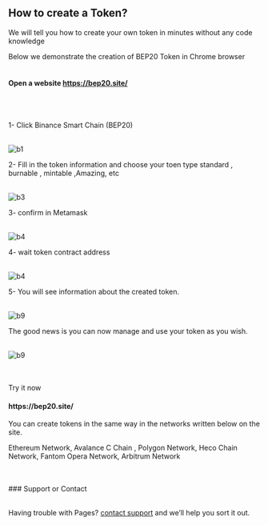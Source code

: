 ## How to create a Token?


We will tell you how to create your own token in minutes without any code knowledge


Below we demonstrate the creation of BEP20 Token in Chrome browser
<br>
<br>

<h4 id="Open-a-website-https://bep20.site/"> Open a website <a href="https://createmytoken.net/" target="_blank">https://bep20.site/</a></h4>
<br>
<br>


1- Click  Binance Smart Chain (BEP20)
<br>
<br>



![b1](https://i.imgur.com/QPaklLk.png)







2- Fill in the token information and choose your toen type standard , burnable , mintable ,Amazing, etc
<br>
<br>




![b3](https://bep20.github.io/token-generator/images/docs/create/bep20/token-details.png)







3- confirm in  Metamask
<br>
<br>




![b4](https://i.imgur.com/3pMcpBW.png)








4- wait token contract address
<br>
<br>




![b4](https://bep20.github.io/token-generator/images/docs/create/bep20/token-waiting.png)



5- You will see information about the created token.
<br>
<br>



![b9](https://bep20.github.io/token-generator/images/docs/create/bep20/token-confirmed.png)




The good news is you can now manage and use your token as you wish.
<br>
<br>

![b9](https://bep20.github.io/token-generator/images/docs/create/bep20/token-source-code.png)



<br>
<br>
Try it now <h4 <a href="https://bep20.site/" target="_blank">https://bep20.site/</a></h4>


You can create tokens in the same way in the networks written below on the site.


Ethereum Network, Avalance C Chain , Polygon Network, Heco Chain Network, Fantom Opera Network, Arbitrum Network 

<br>
<br>
### Support or Contact
<br>
<br>

Having trouble with Pages?  [contact support](https://bep20.site) and we’ll help you sort it out.
